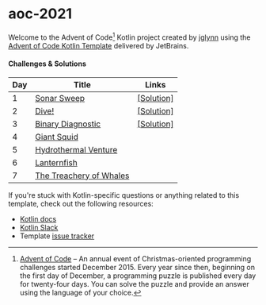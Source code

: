 # aoc-2021

Welcome to the Advent of Code[^aoc] Kotlin project created by [jglynn][github] using the [Advent of Code Kotlin Template][template] delivered by JetBrains.

#### Challenges & Solutions
| Day | Title                                                         | Links                                                                     |
|-----|---------------------------------------------------------------|---------------------------------------------------------------------------|
| 1   | [Sonar Sweep](http://adventofcode.com/2021/day/1)             | [\[Solution\]](https://github.com/jglynn/aoc-2021/blob/main/src/Day01.kt) |
| 2   | [Dive!](http://adventofcode.com/2021/day/2)                   | [\[Solution\]](https://github.com/jglynn/aoc-2021/blob/main/src/Day02.kt) |
| 3   | [Binary Diagnostic](http://adventofcode.com/2021/day/3)       | [\[Solution\]](https://github.com/jglynn/aoc-2021/blob/main/src/Day03.kt) |
| 4   | [Giant Squid](http://adventofcode.com/2021/day/4)             |                                                                           |
| 5   | [Hydrothermal Venture](http://adventofcode.com/2021/day/5)    |                                                                           |
| 6   | [Lanternfish](http://adventofcode.com/2021/day/6)             |                                                                           |
| 7   | [The Treachery of Whales](http://adventofcode.com/2021/day/7) |                                                                           |

If you're stuck with Kotlin-specific questions or anything related to this template, check out the following resources:

- [Kotlin docs][docs]
- [Kotlin Slack][slack]
- Template [issue tracker][issues]


[^aoc]:
    [Advent of Code][aoc] – An annual event of Christmas-oriented programming challenges started December 2015.
    Every year since then, beginning on the first day of December, a programming puzzle is published every day for twenty-four days.
    You can solve the puzzle and provide an answer using the language of your choice.

[aoc]: https://adventofcode.com
[docs]: https://kotlinlang.org/docs/home.html
[github]: https://github.com/jglynn
[issues]: https://github.com/kotlin-hands-on/advent-of-code-kotlin-template/issues
[kotlin]: https://kotlinlang.org
[slack]: https://surveys.jetbrains.com/s3/kotlin-slack-sign-up
[template]: https://github.com/kotlin-hands-on/advent-of-code-kotlin-template
